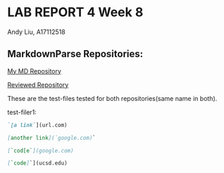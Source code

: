 # LAB REPORT 4 Week 8
Andy Liu, A17112518

## MarkdownParse Repositories:

[My MD Repository](https://github.com/Andy8131/markdown-parse)

[Reviewed Repository](https://github.com/ucsd-cse15l-w22/markdown-parse)

These are the test-files tested for both repositories(same name in both).

test-filer1:
```md
`[a link`](url.com)

[another link](`google.com)`

[`cod[e`](google.com)

[`code]`](ucsd.edu)
```